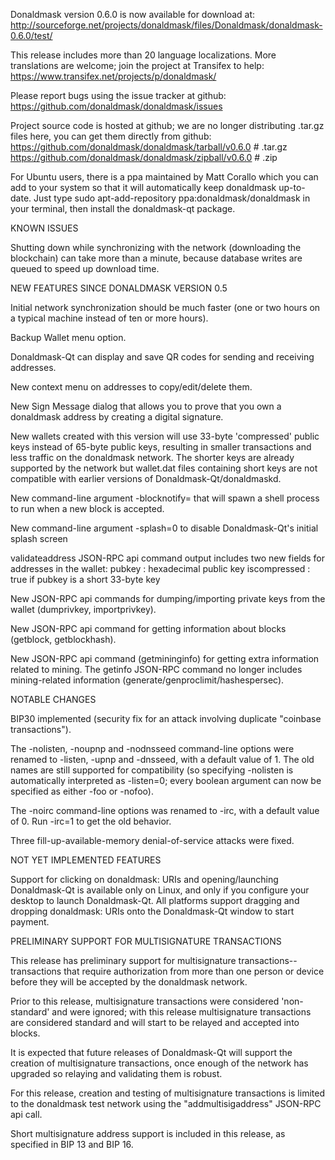Donaldmask version 0.6.0 is now available for download at:
http://sourceforge.net/projects/donaldmask/files/Donaldmask/donaldmask-0.6.0/test/

This release includes more than 20 language localizations.
More translations are welcome; join the
project at Transifex to help:
https://www.transifex.net/projects/p/donaldmask/

Please report bugs using the issue tracker at github:
https://github.com/donaldmask/donaldmask/issues

Project source code is hosted at github; we are no longer
distributing .tar.gz files here, you can get them
directly from github:
https://github.com/donaldmask/donaldmask/tarball/v0.6.0  # .tar.gz
https://github.com/donaldmask/donaldmask/zipball/v0.6.0  # .zip

For Ubuntu users, there is a ppa maintained by Matt Corallo which
you can add to your system so that it will automatically keep
donaldmask up-to-date.  Just type
sudo apt-add-repository ppa:donaldmask/donaldmask
in your terminal, then install the donaldmask-qt package.


KNOWN ISSUES

Shutting down while synchronizing with the network
(downloading the blockchain) can take more than a minute,
because database writes are queued to speed up download
time.


NEW FEATURES SINCE DONALDMASK VERSION 0.5

Initial network synchronization should be much faster
(one or two hours on a typical machine instead of ten or more
hours).

Backup Wallet menu option.

Donaldmask-Qt can display and save QR codes for sending
and receiving addresses.

New context menu on addresses to copy/edit/delete them.

New Sign Message dialog that allows you to prove that you
own a donaldmask address by creating a digital
signature.

New wallets created with this version will
use 33-byte 'compressed' public keys instead of
65-byte public keys, resulting in smaller
transactions and less traffic on the donaldmask
network. The shorter keys are already supported
by the network but wallet.dat files containing
short keys are not compatible with earlier
versions of Donaldmask-Qt/donaldmaskd.

New command-line argument -blocknotify=<command>
that will spawn a shell process to run <command> 
when a new block is accepted.

New command-line argument -splash=0 to disable
Donaldmask-Qt's initial splash screen

validateaddress JSON-RPC api command output includes
two new fields for addresses in the wallet:
pubkey : hexadecimal public key
iscompressed : true if pubkey is a short 33-byte key

New JSON-RPC api commands for dumping/importing
private keys from the wallet (dumprivkey, importprivkey).

New JSON-RPC api command for getting information about
blocks (getblock, getblockhash).

New JSON-RPC api command (getmininginfo) for getting
extra information related to mining. The getinfo
JSON-RPC command no longer includes mining-related
information (generate/genproclimit/hashespersec).



NOTABLE CHANGES

BIP30 implemented (security fix for an attack involving
duplicate "coinbase transactions").

The -nolisten, -noupnp and -nodnsseed command-line
options were renamed to -listen, -upnp and -dnsseed,
with a default value of 1. The old names are still
supported for compatibility (so specifying -nolisten
is automatically interpreted as -listen=0; every
boolean argument can now be specified as either
-foo or -nofoo).

The -noirc command-line options was renamed to
-irc, with a default value of 0. Run -irc=1 to
get the old behavior.

Three fill-up-available-memory denial-of-service
attacks were fixed.


NOT YET IMPLEMENTED FEATURES

Support for clicking on donaldmask: URIs and
opening/launching Donaldmask-Qt is available only on Linux,
and only if you configure your desktop to launch
Donaldmask-Qt. All platforms support dragging and dropping
donaldmask: URIs onto the Donaldmask-Qt window to start
payment.


PRELIMINARY SUPPORT FOR MULTISIGNATURE TRANSACTIONS

This release has preliminary support for multisignature
transactions-- transactions that require authorization
from more than one person or device before they
will be accepted by the donaldmask network.

Prior to this release, multisignature transactions
were considered 'non-standard' and were ignored;
with this release multisignature transactions are
considered standard and will start to be relayed
and accepted into blocks.

It is expected that future releases of Donaldmask-Qt
will support the creation of multisignature transactions,
once enough of the network has upgraded so relaying
and validating them is robust.

For this release, creation and testing of multisignature
transactions is limited to the donaldmask test network using
the "addmultisigaddress" JSON-RPC api call.

Short multisignature address support is included in this
release, as specified in BIP 13 and BIP 16.
